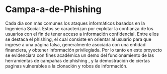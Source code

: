 # Campa-a-de-Phishing

Cada día son más comunes los ataques informáticos basados en la Ingeniería Social. Estos se caracterizan por explotar la confianza de los usuarios con el fin de tener acceso a información confidencial. Entre ellos se destaca el phishing, el cual consiste en orientar al usuario para que ingrese a una página falsa, generalmente asociada con una entidad financiera, y obtener información privilegiada.
Por lo tanto en este proyecto se evidenciara con fines académica un demo del funcionamiento de las herramientas de campañas de phishing , y la demostración de ciertas paginas vulnerables a la clonación y robos de información. 
